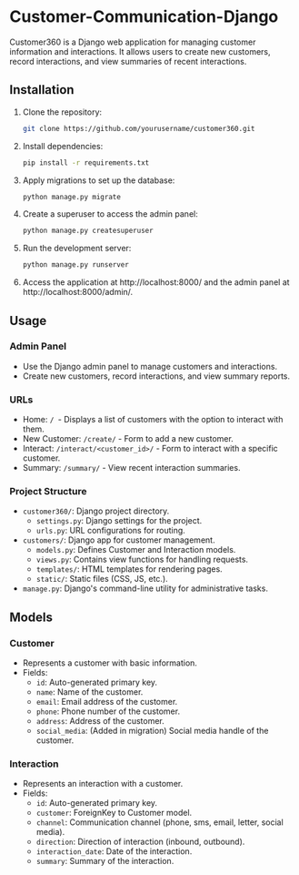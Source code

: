 # Customer-Communication-Django

Customer360 is a Django web application for managing customer information and interactions. It allows users to create new customers, record interactions, and view summaries of recent interactions.

## Installation

1. Clone the repository:
   ```bash
   git clone https://github.com/yourusername/customer360.git
   ```
2. Install dependencies:
   ```bash
   pip install -r requirements.txt
   ```
3. Apply migrations to set up the database:
   ```bash
   python manage.py migrate
   ```
4. Create a superuser to access the admin panel:
   ```bash
   python manage.py createsuperuser
   ```
5. Run the development server:
   ```bash
   python manage.py runserver
   ```
6. Access the application at http://localhost:8000/ and the admin panel at http://localhost:8000/admin/.
   
## Usage

### Admin Panel
- Use the Django admin panel to manage customers and interactions.
- Create new customers, record interactions, and view summary reports.

### URLs
- Home: `/ `- Displays a list of customers with the option to interact with them.
- New Customer: `/create/` - Form to add a new customer.
- Interact: `/interact/<customer_id>/` - Form to interact with a specific customer.
- Summary: `/summary/` - View recent interaction summaries.
  
### Project Structure
- `customer360/`: Django project directory.
  - `settings.py`: Django settings for the project.
  - `urls.py`: URL configurations for routing.
- `customers/`: Django app for customer management.
  - `models.py`: Defines Customer and Interaction models.
  - `views.py`: Contains view functions for handling requests.
  - `templates/`: HTML templates for rendering pages.
  - `static/`: Static files (CSS, JS, etc.).
- `manage.py`: Django's command-line utility for administrative tasks.

## Models

### Customer
- Represents a customer with basic information.
- Fields:
  - `id`: Auto-generated primary key.
  - `name`: Name of the customer.
  - `email`: Email address of the customer.
  - `phone`: Phone number of the customer.
  - `address`: Address of the customer.
  - `social_media`: (Added in migration) Social media handle of the customer.
    
### Interaction
- Represents an interaction with a customer.
- Fields:
  - `id`: Auto-generated primary key.
  - `customer`: ForeignKey to Customer model.
  - `channel`: Communication channel (phone, sms, email, letter, social media).
  - `direction`: Direction of interaction (inbound, outbound).
  - `interaction_date`: Date of the interaction.
  - `summary`: Summary of the interaction. 
